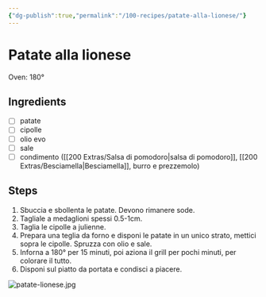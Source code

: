 ```yaml
---
{"dg-publish":true,"permalink":"/100-recipes/patate-alla-lionese/"}
---
```


# Patate alla lionese
Oven: 180°
## Ingredients
- [ ] patate
- [ ] cipolle
- [ ] olio evo
- [ ] sale
- [ ] condimento ([[200 Extras/Salsa di pomodoro\|salsa di pomodoro]], [[200 Extras/Besciamella\|Besciamella]], burro e prezzemolo)
## Steps
1. Sbuccia e sbollenta le patate. Devono rimanere sode.
2. Tagliale a medaglioni spessi 0.5-1cm.
3. Taglia le cipolle a julienne.
4. Prepara una teglia da forno e disponi le patate in un unico strato, mettici sopra le cipolle. Spruzza con olio e sale.
5. Inforna a 180° per 15 minuti, poi aziona il grill per pochi minuti, per colorare il tutto.
6. Disponi sul piatto da portata e condisci a piacere.

![patate-lionese.jpg](/img/user/999%20Embeds/patate-lionese.jpg)